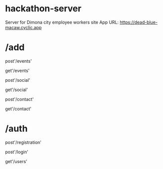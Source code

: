 # hackathon-server
Server for Dimona city employee workers site
App URL: https://dead-blue-macaw.cyclic.app

# /add
post'/events'

get'/events'

post'/social'

get'/social'

post'/contact'

get'/contact'

# /auth
post'/registration'

post'/login'

get'/users'
